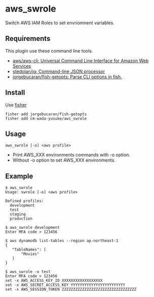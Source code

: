 # aws_swrole

Switch AWS IAM Roles to set envriomnent variables.

## Requirements

This plugin use these command line tools.

* [aws/aws\-cli: Universal Command Line Interface for Amazon Web Services](https://github.com/aws/aws-cli)
* [stedolan/jq: Command\-line JSON processor](https://github.com/stedolan/jq)
* [jorgebucaran/fish\-getopts: Parse CLI options in fish\.](https://github.com/jorgebucaran/fish-getopts)

## Install

Use [fisher](https://github.com/jorgebucaran/fisher)

```
fisher add jorgebucaran/fish-getopts
fisher add cm-wada-yusuke/aws_swrole
```

## Usage

```fish
aws_swrole [-o] <aws profile>
```

* Print AWS_XXX environments commands with -o option.
* Without -o option to set AWS_XXX environments.

## Example

```fish
$ aws_swrole
Usage: swrole [-o] <aws profile>

Defined profiles:
  development
  test
  staging
  production
```

```fish
$ aws_swrole development   
Enter MFA code > 123456

$ aws dynamodb list-tables --region ap-northeast-1
{
   "TableNames": [
       "Movies"
   ]
}
```

```fish
$ aws_swrole -o test
Enter MFA code > 123456
set -x AWS_ACCESS_KEY_ID XXXXXXXXXXXXXXXXXX
set -x AWS_SECRET_ACCESS_KEY YYYYYYYYYYYYYYYYYYYYYYYY
set -x AWS_SESSION_TOKEN ZZZZZZZZZZZZZZZZZZZZZZZZZZZZZZZZZ
```

[slack-badge]: https://fisherman-wharf.herokuapp.com/badge.svg
[fisherman]: https://github.com/fisherman/fisherman
